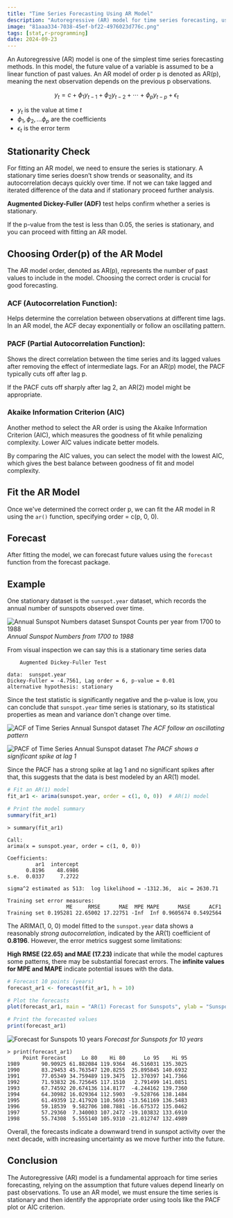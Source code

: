 ```yaml
---
title: "Time Series Forecasting Using AR Model"
description: "Autoregressive (AR) model for time series forecasting, using the sunspot.year dataset as a case study covering stationarity checks, model fitting, diagnostics, and forecasting results"
image: "81aaa334-7038-45ef-bf22-4976023d776c.png"
tags: [stat,r-programming]
date: 2024-09-23
---
```


An Autoregressive (AR) model is one of the simplest time series forecasting methods. In this model, the future value of a variable is assumed to be a linear function of past values. An AR model of order p is denoted as AR(p), meaning the next observation depends on the previous p observations.

$$ y_t = c + \phi_1 y_{t-1} + \phi_2 y_{t-2} + \cdots + \phi_p y_{t-p} + \epsilon_t $$

- $y_t$ is the value at time $t$
- $\phi_1, \phi_2, \dots \phi_p$ are the coefficients
- $\epsilon_t$ is the error term


## Stationarity Check
For fitting an AR model, we need to ensure the series is stationary. A stationary time series doesn’t show trends or seasonality, and its autocorrelation decays quickly over time. If not we can take  lagged and iterated difference of the data and if stationary proceed further analysis.
 

**Augmented Dickey-Fuller (ADF)** test helps confirm whether a series is stationary.

If the p-value from the test is less than 0.05, the series is stationary, and you can proceed with fitting an AR model. 


## Choosing Order(p) of the AR Model
The AR model order, denoted as AR(p), represents the number of past values to include in the model. Choosing the correct order is crucial for good forecasting.


### ACF (Autocorrelation Function): 
Helps determine the correlation between observations at different time lags. In an AR model, the ACF decay exponentially or follow an oscillating pattern.

### PACF (Partial Autocorrelation Function): 
Shows the direct correlation between the time series and its lagged values after removing the effect of intermediate lags. For an AR(p) model, the PACF typically cuts off after lag p.


If the PACF cuts off sharply after lag 2, an AR(2) model might be appropriate.


### Akaike Information Criterion (AIC)
Another method to select the AR order is using the Akaike Information Criterion (AIC), which measures the goodness of fit while penalizing complexity. Lower AIC values indicate better models.

By comparing the AIC values, you can select the model with the lowest AIC, which gives the best balance between goodness of fit and model complexity.

## Fit the AR Model
Once we've determined the correct order p, we can fit the AR model in R using the `ar()` function, specifying order = c(p, 0, 0).

## Forecast
After fitting the model, we can forecast future values using the `forecast` function from the forecast package.


## Example

One stationary dataset is the `sunspot.year` dataset, which records the annual number of sunspots observed over time. 


![Annual Sunspot Numbers dataset Sunspot Counts per year from 1700 to 1988](ff5faeac-9829-492b-bbc2-8417cba6307f.png)
*Annual Sunspot Numbers from 1700 to 1988*

From  visual inspection we can say this is a stationary time series data

```output
	Augmented Dickey-Fuller Test

data:  sunspot.year
Dickey-Fuller = -4.7561, Lag order = 6, p-value = 0.01
alternative hypothesis: stationary
```


Since the test statistic is significantly negative and the p-value is low, you can conclude that `sunspot.year` time series is stationary, so its statistical properties as mean and variance don't change over time.

![ACF of Time Series Annual Sunspot dataset](b348dd7a-0f63-4a5e-b8ff-91e678662901.png)
*The ACF follow an oscillating pattern*

![PACF of Time Series Annual Sunspot dataset](94677c31-04b9-41f3-96d3-2b0ad7eb55aa.png)
*The PACF shows a significant spike at lag 1*

Since the PACF has a strong spike at lag 1 and no significant spikes after that, this suggests that the data is best modeled by an AR(1) model.

```r
# Fit an AR(1) model
fit_ar1 <- arima(sunspot.year, order = c(1, 0, 0))  # AR(1) model

# Print the model summary
summary(fit_ar1)
```

```output
> summary(fit_ar1)

Call:
arima(x = sunspot.year, order = c(1, 0, 0))

Coefficients:
         ar1  intercept
      0.8196    48.6986
s.e.  0.0337     7.2722

sigma^2 estimated as 513:  log likelihood = -1312.36,  aic = 2630.71

Training set error measures:
                   ME     RMSE      MAE  MPE MAPE      MASE      ACF1
Training set 0.195281 22.65002 17.22751 -Inf  Inf 0.9605674 0.5492564 
```

The ARIMA(1, 0, 0) model fitted to the `sunspot.year` data shows a reasonably *strong autocorrelation*, indicated by the AR(1) coefficient of **0.8196**. However, the error metrics suggest some limitations:

**High RMSE (22.65) and MAE (17.23)** indicate that while the model captures some patterns, there may be substantial forecast errors.
The **infinite values for MPE and MAPE** indicate potential issues with the data.


```r
# Forecast 10 points (years)
forecast_ar1 <- forecast(fit_ar1, h = 10)

# Plot the forecasts
plot(forecast_ar1, main = "AR(1) Forecast for Sunspots", ylab = "Sunspots", xlab = "Year")

# Print the forecasted values
print(forecast_ar1)
```

![Forecast for Sunspots 10 years](81aaa334-7038-45ef-bf22-4976023d776c.png)
*Forecast for Sunspots for 10 years*

```output
> print(forecast_ar1)
     Point Forecast     Lo 80    Hi 80      Lo 95    Hi 95
1989       90.90925 61.882084 119.9364  46.516031 135.3025
1990       83.29453 45.763547 120.8255  25.895845 140.6932
1991       77.05349 34.759489 119.3475  12.370397 141.7366
1992       71.93832 26.725645 117.1510   2.791499 141.0851
1993       67.74592 20.674136 114.8177  -4.244162 139.7360
1994       64.30982 16.029364 112.5903  -9.528766 138.1484
1995       61.49359 12.417920 110.5693 -13.561169 136.5483
1996       59.18539  9.582706 108.7881 -16.675372 135.0462
1997       57.29360  7.340003 107.2472 -19.103832 133.6910
1998       55.74308  5.555140 105.9310 -21.012747 132.4989
```


Overall, the forecasts indicate a downward trend in sunspot activity over the next decade, with increasing uncertainty as we move further into the future. 


## Conclusion
The Autoregressive (AR) model is a fundamental approach for time series forecasting, relying on the assumption that future values depend linearly on past observations. To use an AR model, we must ensure the time series is stationary and then identify the appropriate order using tools like the PACF plot or AIC criterion.